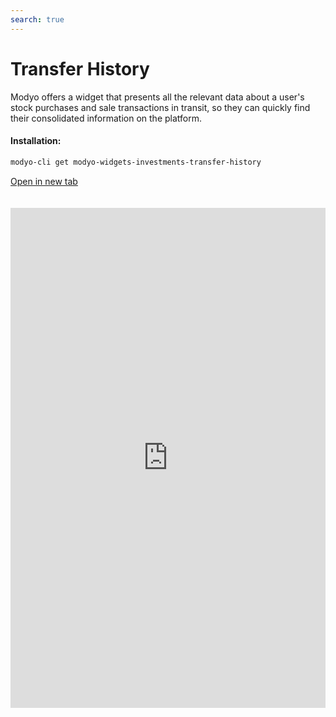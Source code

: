 ```yaml
---
search: true
---
```


# Transfer History

Modyo offers a widget that presents all the relevant data about a user's stock purchases and sale transactions in transit, so they can quickly find their consolidated information on the platform.

#### Installation:

```bash
modyo-cli get modyo-widgets-investments-transfer-history
```

[Open in new tab](https://widgets.modyo.com/investments/transfer-history)

<iframe id="widgetFrame" src="https://widgets.modyo.com/investments/transfer-history" width="100%" frameBorder="0" style="min-height:800px;overflow:auto;margin-top:20px;"/>

| Description           | Investor Profile Survey                                                                                                                           |
|-------------------------|---------------------------------------------------------------------------------------------------------------------------------------|
| Operations in Transit | isplays the list of transactions in transit associated with the purchase/sale of shares. Allows the user to cancel transactions in transit. |
| Cancel Operation      | Displays information about the specific transaction to be cancelled, so that the customer can confirm the cancellation.                                  |

<script>

  export default {
    mounted() {

      function setIframeHeightCO(id, ht) {
          var ifrm = document.getElementById(id);
          if(ifrm) {
            ifrm.style.height = ht + 4 + "px";
          }
      }
      // iframed document sends its height using postMessage
      function handleDocHeightMsg(e) {
          // check origin
          if ( e.origin === 'https://widgets.modyo.com' ) {
              // parse data
              var data = JSON.parse( e.data );

              console.log('data:', data)
              // check data object
              if ( data['docHeight'] ) {
                  setIframeHeightCO( 'widgetFrame', data['docHeight'] );
              } else {
                  setIframeHeightCO( 'widgetFrame', 700 );
              }
          }
      }

      // assign message handler
      if ( window.addEventListener ) {
          window.addEventListener('message', handleDocHeightMsg, false);
      }
    }
  }

</script>

